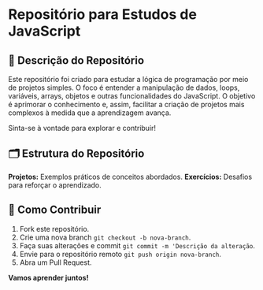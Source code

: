 # Repositório para Estudos de JavaScript

## 🚀 Descrição do Repositório
Este repositório foi criado para estudar a lógica de programação por meio de projetos simples. O foco é entender a manipulação de dados, loops, variáveis, arrays, objetos e outras funcionalidades do JavaScript. O objetivo é aprimorar o conhecimento e, assim, facilitar a criação de projetos mais complexos à medida que a aprendizagem avança.

Sinta-se à vontade para explorar e contribuir!

## 🗂️ Estrutura do Repositório
**Projetos:** Exemplos práticos de conceitos abordados.
**Exercícios:** Desafios para reforçar o aprendizado.

## 🤝 Como Contribuir
1. Fork este repositório.
2. Crie uma nova branch `git checkout -b nova-branch`.
3. Faça suas alterações e commit `git commit -m 'Descrição da alteração`.
4. Envie para o repositório remoto `git push origin nova-branch`.
5. Abra um Pull Request.

**Vamos aprender juntos!**
